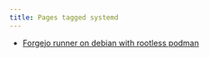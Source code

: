 ```yaml
---
title: Pages tagged systemd
---
```


- [Forgejo runner on debian with rootless podman](/notes/forgejo-runner-on-debian.html)
